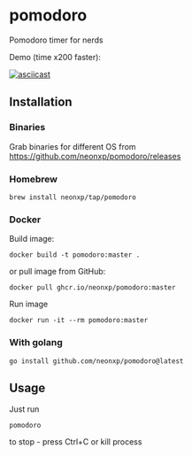 # pomodoro
Pomodoro timer for nerds

Demo (time x200 faster):

[![asciicast](https://asciinema.org/a/4yA20MpIGqgmnRrpQsqFfrJRU.svg)](https://asciinema.org/a/4yA20MpIGqgmnRrpQsqFfrJRU)

## Installation

### Binaries

Grab binaries for different OS from https://github.com/neonxp/pomodoro/releases

### Homebrew

```
brew install neonxp/tap/pomodoro
```

### Docker

Build image:

```shell
docker build -t pomodoro:master .
```

or pull image from GitHub:

```shell
docker pull ghcr.io/neonxp/pomodoro:master
```

Run image
```shell
docker run -it --rm pomodoro:master
```

### With golang
```
go install github.com/neonxp/pomodoro@latest
```

## Usage

Just run

```shell
pomodoro
```

to stop - press Ctrl+C or kill process
